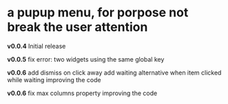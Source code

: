 # a pupup menu, for porpose not break the user attention

**v0.0.4**
Initial release 

**v0.0.5**
fix error: two widgets using the same global key


**v0.0.6**
add dismiss on click away
add waiting alternative when item clicked while waiting
improving the code


**v0.0.6**
fix max columns property
improving the code